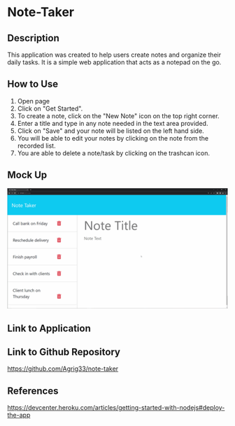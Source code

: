 # Note-Taker

## Description
This application was created to help users create notes and organize their daily tasks. It is a simple web application that acts as a notepad on the go.

## How to Use
1. Open page 
2. Click on "Get Started".
3. To create a note, click on the "New Note" icon on the top right corner.
4. Enter a title and type in any note needed in the text area provided.
5. Click on "Save" and your note will be listed on the left hand side.
6. You will be able to edit your notes by clicking on the note from the recorded list.
7. You are able to delete a note/task by clicking on the trashcan icon.

## Mock Up
![Alt Text](/Assets/11-express-homework-demo.gif)

## Link to Application 


## Link to Github Repository
https://github.com/Agrig33/note-taker

## References
https://devcenter.heroku.com/articles/getting-started-with-nodejs#deploy-the-app